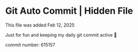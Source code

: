 # Git Auto Commit | Hidden File

This file was added Feb 12, 2025

Just for fun and keeping my daily git commit active 🤪

commit number: 615157
